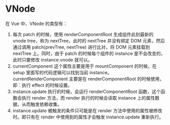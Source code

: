 # VNode

在 Vue 中，VNode 的类型有：

1. 每次 patch 的时候，使用 renderComponentRoot 生成组件此刻最新的 vnode tree，称为 nextTree，此时的 nextTree 并没有绑定 DOM 元素，然后通过调用 patch(prevTree, nextTree) 进行比对，将 DOM 元素挂载到 nextTree 上。同时，由于 patch 的时候每个组件的 instance 是不会改变的，此时只要修改 instance.vnode 就可以。
2. currentComponent 这个属性主要是用于 mountComponent 的时候，在 setup 里面写的代码逻辑可以找到当前 instance。currentRenderComponent 主要是在 renderComponentRoot 的时候使用，即：执行 effect 的时候设置。
3. instance.update 执行的时候，会运行 renderComponentRoot 函数，这个函数会执行 render 方法，而 render 执行的时候会读取 instance 上的属性数据，从而触发依赖收集。
4. instance.update 被触发的条件只可能是在 render 方法中使用的属性被修改时。即只有在 render 中使用到的属性才会触发 instance.update 重新执行。
